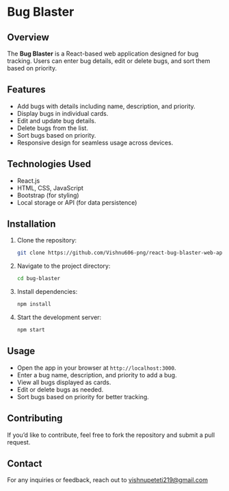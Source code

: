 # Bug Blaster

## Overview
The **Bug Blaster** is a React-based web application designed for bug tracking. Users can enter bug details, edit or delete bugs, and sort them based on priority.

## Features
- Add bugs with details including name, description, and priority.
- Display bugs in individual cards.
- Edit and update bug details.
- Delete bugs from the list.
- Sort bugs based on priority.
- Responsive design for seamless usage across devices.

## Technologies Used
- React.js
- HTML, CSS, JavaScript
- Bootstrap (for styling)
- Local storage or API (for data persistence)

## Installation
1. Clone the repository:
   ```bash
   git clone https://github.com/Vishnu606-png/react-bug-blaster-web-app.git
   ```
2. Navigate to the project directory:
   ```bash
   cd bug-blaster
   ```
3. Install dependencies:
   ```bash
   npm install
   ```
4. Start the development server:
   ```bash
   npm start
   ```

## Usage
- Open the app in your browser at `http://localhost:3000`.
- Enter a bug name, description, and priority to add a bug.
- View all bugs displayed as cards.
- Edit or delete bugs as needed.
- Sort bugs based on priority for better tracking.

## Contributing
If you’d like to contribute, feel free to fork the repository and submit a pull request.

## Contact
For any inquiries or feedback, reach out to vishnupeteti219@gmail.com

